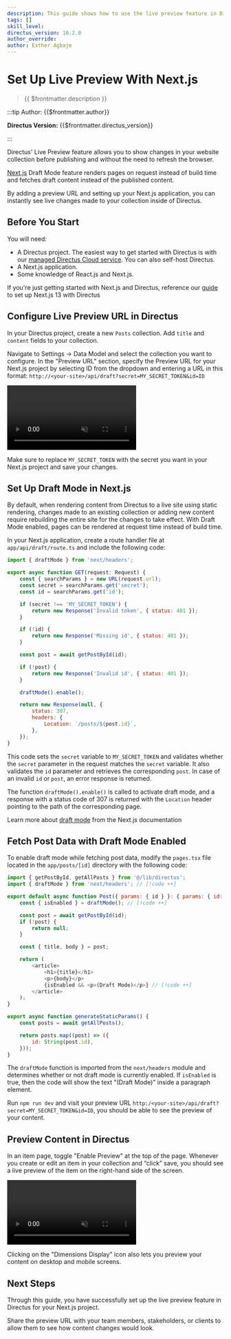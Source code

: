 ```yaml
---
description: This guide shows how to use the live preview feature in Directus when using a Next.js application.
tags: []
skill_level:
directus_version: 10.2.0
author_override:
author: Esther Agbaje
---
```



# Set Up Live Preview With Next.js

> {{ $frontmatter.description }}

:::tip Author: {{$frontmatter.author}}

**Directus Version:** {{$frontmatter.directus_version}}

:::


Directus' Live Preview feature allows you to show changes in your website collection before publishing and without the need to refresh the browser.

[Next.js](https://nextjs.org/) Draft Mode feature renders pages on request instead of build time and fetches draft
content instead of the published content.

By adding a preview URL and setting up your Next.js application, you can instantly see live changes made to your
collection inside of Directus.

## Before You Start

You will need:

- A Directus project. The easiest way to get started with Directus is with our
  [managed Directus Cloud service](https://directus.cloud). You can also self-host Directus.
- A Next.js application.
- Some knowledge of React.js and Next.js.

If you're just getting started with Next.js and Directus, reference our
[guide](/guides/headless-cms/build-static-website/next-13.html) to set up Next.js 13 with
Directus

## Configure Live Preview URL in Directus

In your Directus project, create a new `Posts` collection. Add `title` and `content` fields to your collection.

Navigate to Settings -> Data Model and select the collection you want to configure. In the "Preview URL" section,
specify the Preview URL for your Next.js project by selecting ID from the dropdown and entering a URL in this format:
`http://<your-site>/api/draft?secret=MY_SECRET_TOKEN&id=ID`

<video title="Configure live preview URL" autoplay playsinline muted loop controls>
	<source src="https://marketing.directus.app/assets/5e10c4ac-4629-47ae-8c4c-8579945b1e26.mp4" type="video/mp4" />
</video>

Make sure to replace `MY_SECRET_TOKEN` with the secret you want in your Next.js project and save your changes.

## Set Up Draft Mode in Next.js

By default, when rendering content from Directus to a live site using static rendering, changes made to an existing
collection or adding new content require rebuilding the entire site for the changes to take effect. With Draft Mode
enabled, pages can be rendered at request time instead of build time.

In your Next.js application, create a route handler file at `app/api/draft/route.ts` and include the following code:

```js
import { draftMode } from 'next/headers';

export async function GET(request: Request) {
	const { searchParams } = new URL(request.url);
	const secret = searchParams.get('secret');
	const id = searchParams.get('id');

	if (secret !== 'MY_SECRET_TOKEN') {
		return new Response('Invalid token', { status: 401 });
	}

	if (!id) {
		return new Response('Missing id', { status: 401 });
	}

	const post = await getPostById(id);

	if (!post) {
		return new Response('Invalid id', { status: 401 });
	}

	draftMode().enable();

	return new Response(null, {
		status: 307,
		headers: {
			Location: `/posts/${post.id}`,
		},
	});
}
```

This code sets the `secret` variable to `MY_SECRET_TOKEN` and validates whether the `secret` parameter in the request
matches the `secret` variable. It also validates the `id` parameter and retrieves the corresponding `post`. In case of
an invalid `id` or `post`, an error response is returned.

The function `draftMode().enable()` is called to activate draft mode, and a response with a status code of 307 is
returned with the `Location` header pointing to the path of the corresponding page.

Learn more about [draft mode](https://nextjs.org/docs/app/building-your-application/configuring/draft-mode) from the
Next.js documentation

## Fetch Post Data with Draft Mode Enabled

To enable draft mode while fetching post data, modify the `pages.tsx` file located in the `app/posts/[id]` directory
with the following code:

```js
import { getPostById, getAllPosts } from '@/lib/directus';
import { draftMode } from 'next/headers'; // [!code ++]

export default async function Post({ params: { id } }: { params: { id: string } }) {
	const { isEnabled } = draftMode(); // [!code ++]

	const post = await getPostById(id);
	if (!post) {
		return null;
	}

	const { title, body } = post;

	return (
		<article>
			<h1>{title}</h1>
			<p>{body}</p>
			{isEnabled && <p>(Draft Mode)</p>} // [!code ++]
		</article>
	);
}

export async function generateStaticParams() {
	const posts = await getAllPosts();

	return posts.map((post) => ({
		id: String(post.id),
	}));
}
```

The `draftMode` function is imported from the `next/headers` module and determines whether or not draft mode is
currently enabled. If `isEnabled` is true, then the code will show the text "(Draft Mode)" inside a paragraph element.

Run `npm run dev` and visit your preview URL `http:/<your-site>/api/draft?secret=MY_SECRET_TOKEN&id=ID`, you should be
able to see the preview of your content.

## Preview Content in Directus

In an item page, toggle "Enable Preview" at the top of the page. Whenever you create or edit an item in your collection
and “click” save, you should see a live preview of the item on the right-hand side of the screen.

<video title="Enable Preview Mode in Directus" autoplay playsinline muted loop controls>
	<source src="https://marketing.directus.app/assets/f3a670e7-df86-4d04-84a7-589e21ddf841.mp4" type="video/mp4" />
</video>

Clicking on the "Dimensions Display" icon also lets you preview your content on desktop and mobile screens.

## Next Steps

Through this guide, you have successfully set up the live preview feature in Directus for your Next.js project.

Share the preview URL with your team members, stakeholders, or clients to allow them to see how content changes would
look.
